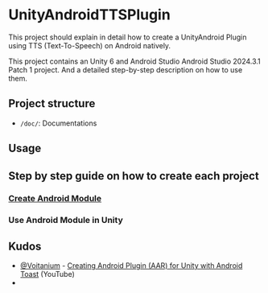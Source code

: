 # UnityAndroidTTSPlugin

This project should explain in detail how to create a UnityAndroid Plugin using TTS (Text-To-Speech) on Android natively.

This project contains an Unity 6 and Android Studio Android Studio 2024.3.1 Patch 1 project. And a detailed step-by-step description on how to use them.

## Project structure

- `/doc/`: Documentations

## Usage

## Step by step guide on how to create each project

### [Create Android Module](./doc/create_android_module_for_unity_6.md)

### Use Android Module in Unity

## Kudos

- [@Voitanium](https://www.youtube.com/@Voitanium) - [Creating Android Plugin (AAR) for Unity with Android Toast](https://www.youtube.com/watch?v=6u7FV-e6nUc&list=PLgdJs67VIHij7g5vf-AYChkSNn8X73ECS) (YouTube)
- 